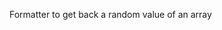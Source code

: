 Formatter to get back a random value of an array

<rv-example-tabs class="pt-3" handle="random-formatter">
<template type="single-html-file">
<div class="row" rv-assign-random-class="'['col-2', 'col-3', 'col-4', 'col-5', 'col-6']' | random">
  <div rv-class="randomClass">This div has a random column class: {randomClass}</div>
</div>
</template>
</rv-example-tabs>